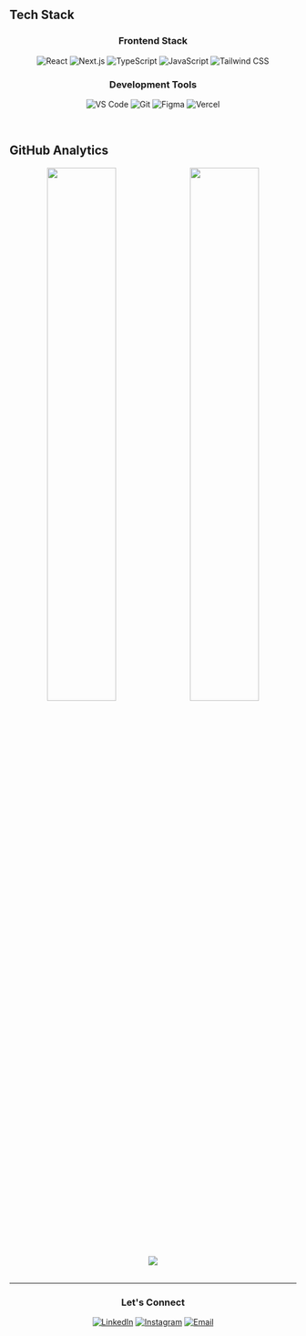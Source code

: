 ## Tech Stack

<div align="center">

### Frontend Stack
![React](https://img.shields.io/badge/-React-black?style=flat-square&logo=react)
![Next.js](https://img.shields.io/badge/-Next.js-black?style=flat-square&logo=next.js)
![TypeScript](https://img.shields.io/badge/-TypeScript-black?style=flat-square&logo=typescript)
![JavaScript](https://img.shields.io/badge/-JavaScript-black?style=flat-square&logo=javascript)
![Tailwind CSS](https://img.shields.io/badge/-Tailwind%20CSS-black?style=flat-square&logo=tailwind-css)

### Development Tools
![VS Code](https://img.shields.io/badge/-VS%20Code-black?style=flat-square&logo=visual-studio-code)
![Git](https://img.shields.io/badge/-Git-black?style=flat-square&logo=git)
![Figma](https://img.shields.io/badge/-Figma-black?style=flat-square&logo=figma)
![Vercel](https://img.shields.io/badge/-Vercel-black?style=flat-square&logo=vercel)

</div>


<br>

## GitHub Analytics

<div align="center">
  <img width="49%" src="https://github-readme-stats.vercel.app/api?username=HenryCauan&show_icons=true&theme=dark&hide_border=true&bg_color=0D1117&title_color=F85D7F&icon_color=F85D7F&text_color=FFFFFF"/>
  <img width="49%" src="https://github-readme-stats.vercel.app/api/top-langs/?username=HenryCauan&layout=compact&theme=dark&hide_border=true&bg_color=0D1117&title_color=F85D7F&text_color=FFFFFF"/>
</div>

<div align="center">
  <img src="https://github-readme-activity-graph.vercel.app/graph?username=HenryCauan&theme=tokyo-night&hide_border=true&bg_color=0D1117&color=F85D7F&line=F85D7F&point=FFFFFF"/>
</div>

<br>

<div align="center">

---

### Let's Connect

[![LinkedIn](https://img.shields.io/badge/-LinkedIn-black?style=flat-square&logo=linkedin)](https://linkedin.com/in/henry-cauan)
[![Instagram](https://img.shields.io/badge/-Instagram-black?style=flat-square&logo=instagram)](https://instagram.com/henrycauan)
[![Email](https://img.shields.io/badge/-Email-black?style=flat-square&logo=gmail)](mailto:henry@example.com)

<br>


